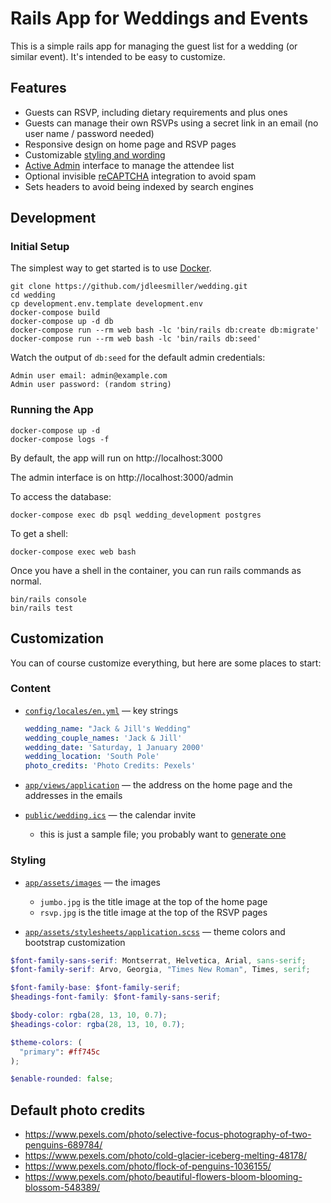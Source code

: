 # Rails App for Weddings and Events

This is a simple rails app for managing the guest list for a wedding (or similar event). It's intended to be easy to customize.

## Features

- Guests can RSVP, including dietary requirements and plus ones
- Guests can manage their own RSVPs using a secret link in an email (no user name / password needed)
- Responsive design on home page and RSVP pages
- Customizable [styling and wording](#Customization)
- [Active Admin](https://activeadmin.info/) interface to manage the attendee list
- Optional invisible [reCAPTCHA](https://www.google.com/recaptcha) integration to avoid spam
- Sets headers to avoid being indexed by search engines

## Development

### Initial Setup

The simplest way to get started is to use [Docker](https://www.docker.com/).

```
git clone https://github.com/jdleesmiller/wedding.git
cd wedding
cp development.env.template development.env
docker-compose build
docker-compose up -d db
docker-compose run --rm web bash -lc 'bin/rails db:create db:migrate'
docker-compose run --rm web bash -lc 'bin/rails db:seed'
```

Watch the output of `db:seed` for the default admin credentials:

```
Admin user email: admin@example.com
Admin user password: (random string)
```

### Running the App

```
docker-compose up -d
docker-compose logs -f
```

By default, the app will run on http://localhost:3000

The admin interface is on http://localhost:3000/admin

To access the database:

```
docker-compose exec db psql wedding_development postgres
```

To get a shell:

```
docker-compose exec web bash
```

Once you have a shell in the container, you can run rails commands as normal.

```
bin/rails console
bin/rails test
```

## Customization

You can of course customize everything, but here are some places to start:

### Content

- [`config/locales/en.yml`](config/locales/en.yml) &mdash; key strings

  ```yml
  wedding_name: "Jack & Jill's Wedding"
  wedding_couple_names: 'Jack & Jill'
  wedding_date: 'Saturday, 1 January 2000'
  wedding_location: 'South Pole'
  photo_credits: 'Photo Credits: Pexels'
  ```

- [`app/views/application`](app/views/application) &mdash; the address on the home page and the addresses in the emails

- [`public/wedding.ics`](public/wedding.ics) &mdash; the calendar invite

  - this is just a sample file; you probably want to [generate one](https://apps.marudot.com/ical/)

### Styling

- [`app/assets/images`](app/assets/images) &mdash; the images

  - `jumbo.jpg` is the title image at the top of the home page
  - `rsvp.jpg` is the title image at the top of the RSVP pages

- [`app/assets/stylesheets/application.scss`](app/assets/stylesheets/application.scss) &mdash; theme colors and bootstrap customization

```scss
$font-family-sans-serif: Montserrat, Helvetica, Arial, sans-serif;
$font-family-serif: Arvo, Georgia, "Times New Roman", Times, serif;

$font-family-base: $font-family-serif;
$headings-font-family: $font-family-sans-serif;

$body-color: rgba(28, 13, 10, 0.7);
$headings-color: rgba(28, 13, 10, 0.7);

$theme-colors: (
  "primary": #ff745c
);

$enable-rounded: false;
```

## Default photo credits

- https://www.pexels.com/photo/selective-focus-photography-of-two-penguins-689784/
- https://www.pexels.com/photo/cold-glacier-iceberg-melting-48178/
- https://www.pexels.com/photo/flock-of-penguins-1036155/
- https://www.pexels.com/photo/beautiful-flowers-bloom-blooming-blossom-548389/
